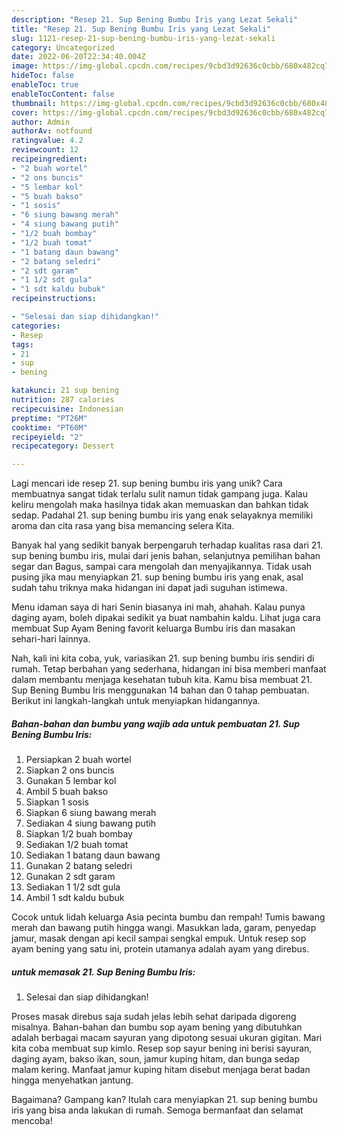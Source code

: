 ```yaml
---
description: "Resep 21. Sup Bening Bumbu Iris yang Lezat Sekali"
title: "Resep 21. Sup Bening Bumbu Iris yang Lezat Sekali"
slug: 1121-resep-21-sup-bening-bumbu-iris-yang-lezat-sekali
category: Uncategorized
date: 2022-06-20T22:34:40.004Z
image: https://img-global.cpcdn.com/recipes/9cbd3d92636c0cbb/680x482cq70/21-sup-bening-bumbu-iris-foto-resep-utama.jpg
hideToc: false
enableToc: true
enableTocContent: false
thumbnail: https://img-global.cpcdn.com/recipes/9cbd3d92636c0cbb/680x482cq70/21-sup-bening-bumbu-iris-foto-resep-utama.jpg
cover: https://img-global.cpcdn.com/recipes/9cbd3d92636c0cbb/680x482cq70/21-sup-bening-bumbu-iris-foto-resep-utama.jpg
author: Admin
authorAv: notfound
ratingvalue: 4.2
reviewcount: 12
recipeingredient:
- "2 buah wortel"
- "2 ons buncis"
- "5 lembar kol"
- "5 buah bakso"
- "1 sosis"
- "6 siung bawang merah"
- "4 siung bawang putih"
- "1/2 buah bombay"
- "1/2 buah tomat"
- "1 batang daun bawang"
- "2 batang seledri"
- "2 sdt garam"
- "1 1/2 sdt gula"
- "1 sdt kaldu bubuk"
recipeinstructions:

- "Selesai dan siap dihidangkan!"
categories:
- Resep
tags:
- 21
- sup
- bening

katakunci: 21 sup bening 
nutrition: 287 calories
recipecuisine: Indonesian
preptime: "PT26M"
cooktime: "PT60M"
recipeyield: "2"
recipecategory: Dessert

---
```





Lagi mencari ide resep 21. sup bening bumbu iris yang unik? Cara membuatnya sangat tidak terlalu sulit namun tidak gampang juga. Kalau keliru mengolah maka hasilnya tidak akan memuaskan dan bahkan tidak sedap. Padahal 21. sup bening bumbu iris yang enak selayaknya memiliki aroma dan cita rasa yang bisa memancing selera Kita.





Banyak hal yang sedikit banyak berpengaruh terhadap kualitas rasa dari 21. sup bening bumbu iris, mulai dari jenis bahan, selanjutnya pemilihan bahan segar dan Bagus, sampai cara mengolah dan menyajikannya. Tidak usah pusing jika mau menyiapkan 21. sup bening bumbu iris yang enak,      asal sudah tahu triknya maka hidangan ini dapat jadi suguhan istimewa.














Menu idaman saya di hari Senin biasanya ini mah, ahahah. Kalau punya daging ayam, boleh dipakai sedikit ya buat nambahin kaldu. Lihat juga cara membuat Sup Ayam Bening favorit keluarga Bumbu iris dan masakan sehari-hari lainnya.






Nah, kali ini kita coba, yuk, variasikan 21. sup bening bumbu iris sendiri di rumah. Tetap berbahan yang sederhana, hidangan ini bisa memberi manfaat dalam membantu menjaga kesehatan tubuh kita. Kamu bisa membuat 21. Sup Bening Bumbu Iris menggunakan 14 bahan dan 0 tahap pembuatan. Berikut ini langkah-langkah untuk menyiapkan hidangannya.

<!--inarticleads1-->

##### Bahan-bahan dan bumbu yang wajib ada untuk pembuatan 21. Sup Bening Bumbu Iris:

1. Persiapkan 2 buah wortel
1. Siapkan 2 ons buncis
1. Gunakan 5 lembar kol
1. Ambil 5 buah bakso
1. Siapkan 1 sosis
1. Siapkan 6 siung bawang merah
1. Sediakan 4 siung bawang putih
1. Siapkan 1/2 buah bombay
1. Sediakan 1/2 buah tomat
1. Sediakan 1 batang daun bawang
1. Gunakan 2 batang seledri
1. Gunakan 2 sdt garam
1. Sediakan 1 1/2 sdt gula
1. Ambil 1 sdt kaldu bubuk


Cocok untuk lidah keluarga Asia pecinta bumbu dan rempah! Tumis bawang merah dan bawang putih hingga wangi. Masukkan lada, garam, penyedap jamur, masak dengan api kecil sampai sengkal empuk. Untuk resep sop ayam bening yang satu ini, protein utamanya adalah ayam yang direbus. 

<!--inarticleads2-->

#####  untuk memasak 21. Sup Bening Bumbu Iris:


1. Selesai dan siap dihidangkan!

Proses masak direbus saja sudah jelas lebih sehat daripada digoreng misalnya. Bahan-bahan dan bumbu sop ayam bening yang dibutuhkan adalah berbagai macam sayuran yang dipotong sesuai ukuran gigitan. Mari kita coba membuat sup kimlo. Resep sop sayur bening ini berisi sayuran, daging ayam, bakso ikan, soun, jamur kuping hitam, dan bunga sedap malam kering. Manfaat jamur kuping hitam disebut menjaga berat badan hingga menyehatkan jantung. 

Bagaimana? Gampang kan? Itulah cara menyiapkan 21. sup bening bumbu iris yang bisa anda lakukan di rumah. Semoga bermanfaat dan selamat mencoba!

